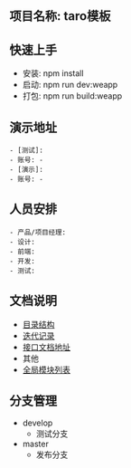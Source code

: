 
## 项目名称: taro模板

## 快速上手
  - 安装: npm install
  - 启动: npm run dev:weapp
  - 打包: npm run build:weapp

## 演示地址
    - [测试]: 
    - 账号: - 
    - [演示]: 
    - 账号: - 

## 人员安排
    - 产品/项目经理:
    - 设计:
    - 前端:
    - 开发: 
    - 测试:

## 文档说明
  - [目录结构](./docs/文件列表.md)
  - [迭代记录](./docs/更新日志.md)
  - [接口文档地址]()
  - 其他
  - [全局模块列表](./docs/全局模块列表.md)

## 分支管理
* develop
    - 测试分支
* master
    - 发布分支